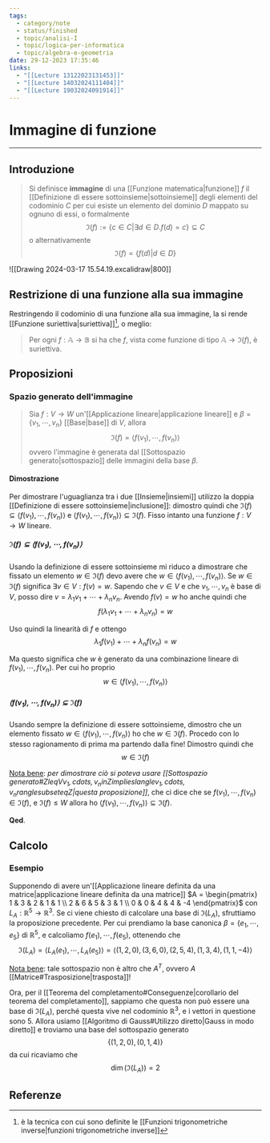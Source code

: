 ```yaml
---
tags:
  - category/note
  - status/finished
  - topic/analisi-I
  - topic/logica-per-informatica
  - topic/algebra-e-geometria
date: 29-12-2023 17:35:46
links:
  - "[[Lecture 13122023131453]]"
  - "[[Lecture 14032024111404]]"
  - "[[Lecture 19032024091914]]"
---
```

# Immagine di funzione
---
## Introduzione
> Si definisce **immagine** di una [[Funzione matematica|funzione]] $f$ il [[Definizione di essere sottoinsieme|sottoinsieme]] degli elementi del codominio $C$ per cui esiste un elemento del dominio $D$ mappato su ognuno di essi, o formalmente
> $$\Im(f) := \{c \in C | \exists d \in D. f(d) = c\} \subseteq C$$
> o alternativamente
> $$\Im(f) = \{f(d) | d \in D\}$$

![[Drawing 2024-03-17 15.54.19.excalidraw|800]]

## Restrizione di una funzione alla sua immagine
Restringendo il codominio di una funzione alla sua immagine, la si rende [[Funzione suriettiva|suriettiva]][^1], o meglio:
> Per ogni $f: \mathbb{A} \to \mathbb{B}$ si ha che $f$, vista come funzione di tipo $\mathbb{A} \to \Im(f)$, è suriettiva.

## Proposizioni
### Spazio generato dell'immagine
> Sia $f: V \to W$ un'[[Applicazione lineare|applicazione lineare]] e $\beta = \{v_{1}, \cdots, v_{n}\}$ [[Base|base]] di $V$, allora
> $$\Im(f) = \langle f(v_{1}), \cdots, f(v_{n}) \rangle$$
> ovvero l'immagine è generata dal [[Sottospazio generato|sottospazio]] delle immagini della base $\beta$.

#### Dimostrazione
Per dimostrare l'uguaglianza tra i due [[Insieme|insiemi]] utilizzo la doppia [[Definizione di essere sottoinsieme|inclusione]]: dimostro quindi che $\Im(f) \subseteq \langle f(v_{1}), \cdots, f(v_{n}) \rangle$ e $\langle f(v_{1}), \cdots, f(v_{n}) \rangle \subseteq \Im(f)$. Fisso intanto una funzione $f: V \to W$ lineare.

##### $\Im(f) \subseteq \langle f(v_{1}), \cdots, f(v_{n}) \rangle$
Usando la definizione di essere sottoinsieme mi riduco a dimostrare che fissato un elemento $w \in \Im(f)$ devo avere che $w \in \langle f(v_{1}), \cdots, f(v_{n}) \rangle$. Se $w \in \Im(f)$ significa $\exists v \in V : f(v) = w$. Sapendo che $v \in V$ e che $v_{1}, \cdots, v_{n}$ è base di $V$, posso dire $v = \lambda_{1}v_{1} + \cdots + \lambda_{n}v_{n}$. Avendo $f(v) = w$ ho anche quindi che
$$f(\lambda_{1}v_{1} + \cdots + \lambda_{n}v_{n}) = w$$

Uso quindi la linearità di $f$ e ottengo
$$\lambda_{1}f(v_{1}) + \cdots + \lambda_{n}f(v_{n}) = w$$

Ma questo significa che $w$ è generato da una combinazione lineare di $f(v_{1}), \cdots, f(v_{n})$. Per cui ho proprio
$$w \in \langle f(v_{1}), \cdots, f(v_{n}) \rangle$$

##### $\langle f(v_{1}), \cdots, f(v_{n}) \rangle \subseteq \Im(f)$
Usando sempre la definizione di essere sottoinsieme, dimostro che un elemento fissato $w \in \langle f(v_{1}), \cdots, f(v_{n}) \rangle$ ho che $w \in \Im(f)$. Procedo con lo stesso ragionamento di prima ma partendo dalla fine! Dimostro quindi che
$$w \in \Im(f)$$

<u>Nota bene</u>: _per dimostrare ciò si poteva usare [[Sottospazio generato#$Z leq V v_{1}, cdots, v_{n} in Z implies langle v_{1}, cdots, v_{n} rangle subseteq Z$|questa proposizione]]_, che ci dice che se $f(v_{1}), \cdots, f(v_{n}) \in \Im(f)$, e $\Im(f) \leq W$ allora ho $\langle f(v_{1}), \cdots, f(v_{n}) \rangle \subseteq \Im(f)$.

**Qed**.

## Calcolo
### Esempio
Supponendo di avere un'[[Applicazione lineare definita da una matrice|applicazione lineare definita da una matrice]] $A = \begin{pmatrix} 1 & 3 & 2 & 1 & 1 \\ 2 & 6 & 5 & 3 & 1 \\ 0 & 0 & 4 & 4 & -4 \end{pmatrix}$ con $L_{A}: \mathbb{R}^{5} \to \mathbb{R}^{3}$. Se ci viene chiesto di calcolare una base di $\Im(L_{A})$, sfruttiamo la proposizione precedente. Per cui prendiamo la base canonica $\beta = \{e_{1}, \cdots, e_{5}\}$ di $\mathbb{R}^{5}$, e calcoliamo $f(e_{1}), \cdots, f(e_{5})$, ottenendo che
$$\Im(L_{A}) = \langle L_{A}(e_{1}), \cdots, L_{A}(e_{5}) \rangle = \langle (1, 2, 0), (3, 6, 0), (2, 5, 4), (1, 3, 4), (1, 1, -4) \rangle$$

<u>Nota bene</u>: tale sottospazio non è altro che $A^{T}$, ovvero $A$ [[Matrice#Trasposizione|trasposta]]!

Ora, per il [[Teorema del completamento#Conseguenze|corollario del teorema del completamento]], sappiamo che questa non può essere una base di $\Im(L_{A})$, perché questa vive nel codominio $\mathbb{R}^{3}$, e i vettori in questione sono 5. Allora usiamo [[Algoritmo di Gauss#Utilizzo diretto|Gauss in modo diretto]] e troviamo una base del sottospazio generato
$$\{(1, 2, 0), (0, 1, 4)\}$$
da cui ricaviamo che
$$\dim(\Im(L_{A})) = 2$$

## Referenze
[^1]: è la tecnica con cui sono definite le [[Funzioni trigonometriche inverse|funzioni trigonometriche inverse]]